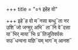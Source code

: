+++
title = "०१ इहेह वो"

+++
इहे᳓ह वो म᳓नसा बन्धु᳓ता नर  
उशि᳓जो जग्मुर् अभि᳓ ता᳓नि वे᳓दसा  
या᳓भिर् माया᳓भिः प्र᳓तिजूतिवर्पसः  
सउ᳓धन्वना यज्ञि᳓यम् भाग᳓म् आनश᳓